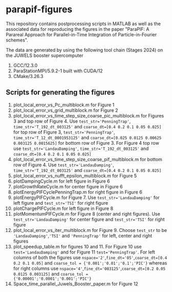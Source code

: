 # parapif-figures
This repository contains postprocessing scripts in MATLAB as well as the associated data for reproducing the figures in the paper "ParaPIF: A Parareal Approach for Parallel-in-Time Integration of Particle-in-Fourier schemes".

The data are generated by using the following tool chain (Stages 2024) on the JUWELS booster supercomputer
1) GCC/12.3.0
2) ParaStationMPI/5.9.2-1 built with CUDA/12
3) CMake/3.26.3

## Scripts for generating the figures

1) plot_local_error_vs_Pc_multiblock.m for Figure 1
2) plot_local_error_vs_grid_multiblock.m for Figure 2
3) plot_local_error_vs_time_step_size_coarse_pic_multiblock.m for Figures 3 and top row of Figure 4.
   Use `test_str='PenningTrap'`, `time_str='T_192_dt_003125'` and `coarse_dt=[0.4 0.2 0.1 0.05 0.025]` for top row of Figure 3,
   `test_str='PenningTrap'`, `time_str='T_12_dt_0001953125'` and `coarse_dt=[0.025 0.0125 0.00625 0.003125 0.0015625]` for bottom row of Figure 3.
   For Figure 4 top row use `test_str='LandauDamping'`, `time_str='T_192_dt_003125'` and `coarse_dt=[0.4 0.2 0.1 0.05 0.025]`
4) plot_local_error_vs_time_step_size_coarse_pif_multiblock.m for bottom row of Figure 4.
   Use `test_str='LandauDamping'`, `time_str='T_192_dt_003125'` and `coarse_dt=[0.4 0.2 0.1 0.05 0.025]`
5) plot_local_error_vs_nufft_epsilon_multiblock.m for Figure 5
6) plotDampingCycle.m for left figure in Figure 6
7) plotGrowthRateCycle.m for center figure in Figure 6
8) plotEnergyPIFCyclePenningTrap.m for right figure in Figure 6
9) plotEnergyPIFCycle.m for Figure 7. Use `test_str='LandauDamping'` for left figure and `test_str='TSI'` for right figure
10) plotChargePIFCycle.m for left figure in Figure 8
11) plotMomentumPIFCycle.m for Figure 8 (center and right figures). Use `test_str='LandauDamping'` for center figure and
    `test_str='TSI'` for right figure
12) plot_local_error_vs_iter_multiblock.m for Figure 9. Choose `test_str` to be `'LandauDamping'`,`'TSI'` and `'PenningTrap'`
    for left, center and right figures
13) plot_speedup_table.m for figures 10 and 11. For Figure 10 use `test='LandauDamping'` and for Figure 11 `test='PenningTrap'`.
    For left columns of both the figures use  `nspace='2'`,`fine_dt='05'`,`coarse_dt=[0.4 0.2 0.1 0.05]` and `coarse_tol = {'0.001';'0.01';'0.1';'PIC'}`
    whereas for right columns use `nspace='4'`,`fine_dt='003125'`,`coarse_dt=[0.2 0.05 0.0125 0.003125]` and `coarse_tol = {'0.00001';'0.0001';'0.001';'PIC'}`
14) Space_time_parallel_Juwels_Booster_paper.m for Figure 12  

